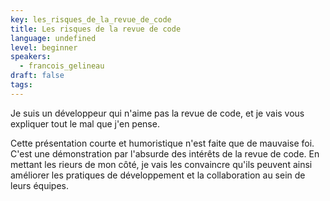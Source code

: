 ```yaml
---
key: les_risques_de_la_revue_de_code
title: Les risques de la revue de code
language: undefined
level: beginner
speakers:
  - francois_gelineau
draft: false
tags:
---
```

Je suis un développeur qui n'aime pas la revue de code, et je vais vous expliquer tout le mal que j'en pense. 

Cette présentation courte et humoristique n'est faite que de mauvaise foi. C'est une démonstration par l'absurde des intérêts de la revue de code. En mettant les rieurs de mon côté, je vais les convaincre qu'ils peuvent ainsi améliorer les pratiques de développement et la collaboration au sein de leurs équipes.
